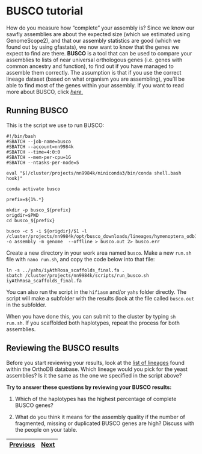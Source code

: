 # BUSCO tutorial

How do you measure how “complete” your assembly is? Since we know our sawfly assemblies are about the expected size (which we estimated using GenomeScope2), and that our assembly statistics are good (which we found out by using gfastats), we now want to know that the genes we expect to find are there. **BUSCO** is a tool that can be used to compare your assemblies to lists of near universal orthologous genes (i.e. genes with common ancestry and function), to find out if you have managed to assemble them correctly. The assumption is that if you use the correct lineage dataset (based on what organism you are assembling), you´ll be able to find most of the genes within your assembly. If you want to read more about BUSCO, click [*here.*](https://busco.ezlab.org/busco_userguide.html)


## Running BUSCO

This is the script we use to run BUSCO:

```
#!/bin/bash
#SBATCH --job-name=busco
#SBATCH --account=nn9984k
#SBATCH --time=4:0:0
#SBATCH --mem-per-cpu=1G
#SBATCH --ntasks-per-node=5

eval "$(/cluster/projects/nn9984k/miniconda3/bin/conda shell.bash hook)" 

conda activate busco

prefix=${1%.*}

mkdir -p busco_${prefix}
origdir=$PWD
cd busco_${prefix}

busco -c 5 -i ${origdir}/$1 -l /cluster/projects/nn9984k/opt/busco_downloads/lineages/hymenoptera_odb10 -o assembly -m genome  --offline > busco.out 2> busco.err

``` 

Create a new directory in your work area named `busco`. Make a new `run.sh` file with `nano run.sh`, and copy the code below into that file:

```
ln -s ../yahs/iyAthRosa_scaffolds_final.fa .
sbatch /cluster/projects/nn9984k/scripts/run_busco.sh iyAthRosa_scaffolds_final.fa
```

You can also run the script in the `hifiasm` and/or `yahs` folder directly. The script will make a subfolder with the results (look at the file called `busco.out` in the subfolder.

When you have done this, you can submit to the cluster by typing `sh run.sh`. If you scaffolded both haplotypes, repeat the process for both assemblies.


## Reviewing the BUSCO results

Before you start reviewing your results, look at the [list of lineages](https://busco-data.ezlab.org/v5/data/lineages/) found within the OrthoDB database. Which lineage would you pick for the yeast assemblies? Is it the same as the one we specified in the script above?

**Try to answer these questions by reviewing your BUSCO results:**

1. Which of the haplotypes has the highest percentage of complete BUSCO genes?

2. What do you think it means for the assembly quality if the number of fragmented, missing or duplicated BUSCO genes are high? Discuss with the people on your table. 


|[Previous](https://github.com/ebp-nor/genome-assembly-workshop-2023/blob/main/06_gfastats.md)|[Next](https://github.com/ebp-nor/genome-assembly-workshop-2023/blob/main/08_Merqury.md)|
|---|---|
